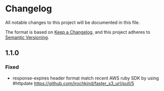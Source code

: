 # Changelog

All notable changes to this project will be documented in this file.

The format is based on [Keep a Changelog](https://keepachangelog.com/en/1.0.0/),
and this project adheres to [Semantic Versioning](https://semver.org/spec/v2.0.0.html).

## 1.1.0

### Fixed

- response-expires header format match recent AWS ruby SDK by using #httpdate https://github.com/jrochkind/faster_s3_url/pull/5
